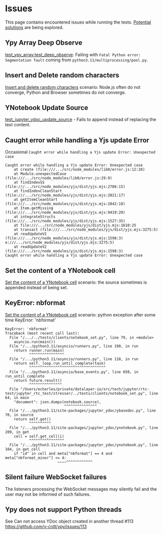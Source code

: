 # Issues

This page contains encountered issues while running the tests. [Potential solutions](./solutions.md) are being explored.

## Ypy Array Deep Observe

[test_ypy_array:test_deep_observe](https://github.com/datalayer/jupyter-rtc-test/blob/main/jupyter_rtc_test/tests/l3_ypy/test_ypy_array.py#L241): Failing with `Fatal Python error: Segmentation fault` coming from `python3.11/multiprocessing/pool.py`.

## Insert and Delete random characters

[Insert and delete random characters](https://github.com/datalayer/jupyter-rtc-test/blob/main/src/components/cli/tabs/scenarii/scenarii.json#L3) scenario: Node.js often do not converge, Python and Browser sometimes do not converge.

## YNotebook Update Source

[test_jupyter_ydoc_update_source](https://github.com/datalayer/jupyter-rtc-test/blob/main/jupyter_rtc_test/tests/l6_jupyter_ydoc/cli/test_jupyter_ydoc_update_source.py) -  Fails to append instead of replacing the text content.

## Caught error while handling a Yjs update Error

Occasional `Caught error while handling a Yjs update Error: Unexpected case`

```
Caught error while handling a Yjs update Error: Unexpected case
    at create (file:///.../src/node_modules/lib0/error.js:12:28)
    at Module.unexpectedCase (file:///.../src/node_modules/lib0/error.js:29:9)
    at findIndexSS (file:///.../src/node_modules/yjs/dist/yjs.mjs:2786:15)
    at findIndexCleanStart (file:///.../src/node_modules/yjs/dist/yjs.mjs:2821:17)
    at getItemCleanStart (file:///.../src/node_modules/yjs/dist/yjs.mjs:2842:18)
    at Item.getMissing (file:///.../src/node_modules/yjs/dist/yjs.mjs:9419:20)
    at integrateStructs (file:///.../src/node_modules/yjs/dist/yjs.mjs:1527:35)
    at file:///.../src/node_modules/yjs/dist/yjs.mjs:1610:25
    at transact (file:///.../src/node_modules/yjs/dist/yjs.mjs:3275:5)
    at readUpdateV2 (file:///.../src/node_modules/yjs/dist/yjs.mjs:1598:3)
e:///.../src/node_modules/yjs/dist/yjs.mjs:3275:5)
    at readUpdateV2 (file:///.../src/node_modules/yjs/dist/yjs.mjs:1598:3)
Caught error while handling a Yjs update Error: Unexpected case
```

## Set the content of a YNotebook cell

[Set the content of a YNotebook cell](https://github.com/datalayer/jupyter-rtc-test/blob/main/src/components/cli/tabs/scenarii/scenarii.json#L24) scenario: the source sometimes is appended instead of being set.

## KeyError: nbformat

[Set the content of a YNotebook cell](https://github.com/datalayer/jupyter-rtc-test/blob/main/src/components/cli/tabs/scenarii/scenarii.json#L24) scenario: python exception after some time KeyError: 'nbformat' 

```
KeyError: 'nbformat'
Traceback (most recent call last):
  File "/.../../tests/clients/notebook_set.py", line 79, in <module>
    asyncio.run(main())
  File "/.../python3.11/asyncio/runners.py", line 190, in run
    return runner.run(main)
           ^^^^^^^^^^^^^^^^
  File "/.../python3.11/asyncio/runners.py", line 118, in run
    return self._loop.run_until_complete(task)
           ^^^^^^^^^^^^^^^^^^^^^^^^^^^^^^^^^^^
  File "/.../python3.11/asyncio/base_events.py", line 650, in run_until_complete
    return future.result()
           ^^^^^^^^^^^^^^^
  File "/Users/echarles/private/datalayer-io/src/tech/jupyter/rtc-test/jupyter_rtc_test/stresser/../tests/clients/notebook_set.py", line 64, in main
    "document": json.dumps(notebook.source),
                           ^^^^^^^^^^^^^^^
  File "/.../python3.11/site-packages/jupyter_ydoc/ybasedoc.py", line 70, in source
    return self.get()
           ^^^^^^^^^^
  File "/.../python3.11/site-packages/jupyter_ydoc/ynotebook.py", line 209, in get
    cell = self.get_cell(i)
           ^^^^^^^^^^^^^^^^
  File "/.../python3.11/site-packages/jupyter_ydoc/ynotebook.py", line 104, in get_cell
    if "id" in cell and meta["nbformat"] == 4 and meta["nbformat_minor"] <= 4:
                        ~~~~^^^^^^^^^^^^
```

## Silent failure WebSocket failures

The listeners processing the WebSocket messages may silently fail and the user may not be informed of such failures.

## Ypy does not support Python threads

See Can not access YDoc object created in another thread #113 https://github.com/y-crdt/ypy/issues/113